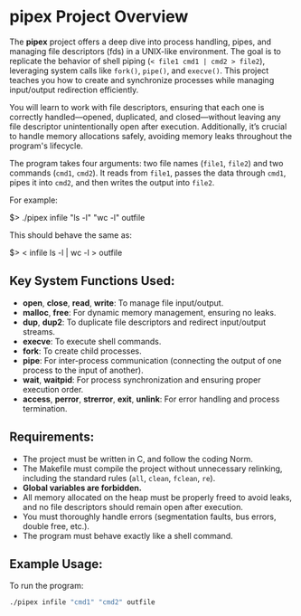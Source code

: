 # pipex Project Overview

The **pipex** project offers a deep dive into process handling, pipes, and managing file descriptors (fds) in a UNIX-like environment. The goal is to replicate the behavior of shell piping (`< file1 cmd1 | cmd2 > file2`), leveraging system calls like `fork()`, `pipe()`, and `execve()`. This project teaches you how to create and synchronize processes while managing input/output redirection efficiently.

You will learn to work with file descriptors, ensuring that each one is correctly handled—opened, duplicated, and closed—without leaving any file descriptor unintentionally open after execution. Additionally, it’s crucial to handle memory allocations safely, avoiding memory leaks throughout the program's lifecycle.

The program takes four arguments: two file names (`file1`, `file2`) and two commands (`cmd1`, `cmd2`). It reads from `file1`, passes the data through `cmd1`, pipes it into `cmd2`, and then writes the output into `file2`. 

For example:

$> ./pipex infile "ls -l" "wc -l" outfile

This should behave the same as:

$> < infile ls -l | wc -l > outfile

## Key System Functions Used:
- **open**, **close**, **read**, **write**: To manage file input/output.
- **malloc**, **free**: For dynamic memory management, ensuring no leaks.
- **dup**, **dup2**: To duplicate file descriptors and redirect input/output streams.
- **execve**: To execute shell commands.
- **fork**: To create child processes.
- **pipe**: For inter-process communication (connecting the output of one process to the input of another).
- **wait**, **waitpid**: For process synchronization and ensuring proper execution order.
- **access**, **perror**, **strerror**, **exit**, **unlink**: For error handling and process termination.

## Requirements:
- The project must be written in C, and follow the coding Norm.
- The Makefile must compile the project without unnecessary relinking, including the standard rules (`all`, `clean`, `fclean`, `re`).
- **Global variables are forbidden.**
- All memory allocated on the heap must be properly freed to avoid leaks, and no file descriptors should remain open after execution.
- You must thoroughly handle errors (segmentation faults, bus errors, double free, etc.).
- The program must behave exactly like a shell command.

## Example Usage:
To run the program:
```bash
./pipex infile "cmd1" "cmd2" outfile
